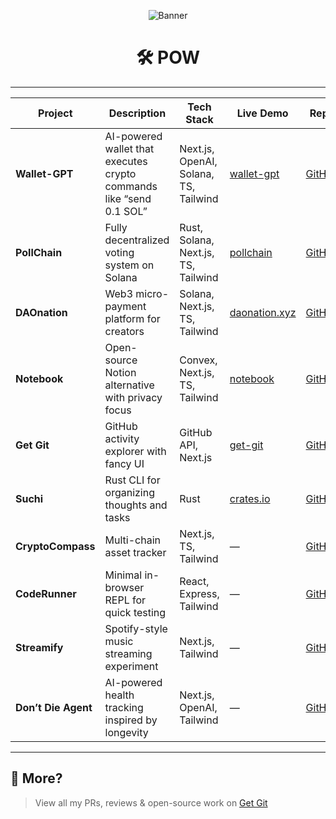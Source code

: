 <p align="center">
  <img src="hello.gif" alt="Banner">
</p>

<h1 align="center">🛠️ POW</h1>

---

| Project        | Description | Tech Stack | Live Demo | Repo |
|----------------|-------------|------------|-----------|------|
| **Wallet-GPT** | AI-powered wallet that executes crypto commands like “send 0.1 SOL” | Next.js, OpenAI, Solana, TS, Tailwind | [wallet-gpt](https://wallet-gpt.arthprajapati.com) | [GitHub](https://github.com/user-64bit/wallet-gpt) |
| **PollChain** | Fully decentralized voting system on Solana | Rust, Solana, Next.js, TS, Tailwind | [pollchain](https://pollchain.arthprajapati.com) | [GitHub](https://github.com/user-64bit/poll-chain) |
| **DAOnation** | Web3 micro-payment platform for creators | Solana, Next.js, TS, Tailwind | [daonation.xyz](https://daonation.xyz) | [GitHub](https://github.com/user-64bit/DAOnation) |
| **Notebook** | Open-source Notion alternative with privacy focus | Convex, Next.js, TS, Tailwind | [notebook](https://notebook.arthprajapati.com) | [GitHub](https://github.com/user-64bit/notebook) |
| **Get Git** | GitHub activity explorer with fancy UI | GitHub API, Next.js | [get-git](https://get-git.arthprajapati.com) | [GitHub](https://github.com/user-64bit/Get-Git) |
| **Suchi** | Rust CLI for organizing thoughts and tasks | Rust | [crates.io](https://crates.io/crates/suchi) | [GitHub](https://github.com/user-64bit/suchi) |
| **CryptoCompass** | Multi-chain asset tracker | Next.js, TS, Tailwind | — | [GitHub](https://github.com/user-64bit/CryptoCompass) |
| **CodeRunner** | Minimal in-browser REPL for quick testing | React, Express, Tailwind | — | [GitHub](https://github.com/user-64bit/CodeRunner) |
| **Streamify** | Spotify-style music streaming experiment | Next.js, Tailwind | — | [GitHub](https://github.com/user-64bit/Streamify) |
| **Don’t Die Agent** | AI-powered health tracking inspired by longevity | Next.js, OpenAI, Tailwind | — | [GitHub](https://github.com/user-64bit/dd-agent) |

---

## 🔎 More?

> View all my PRs, reviews & open-source work on [Get Git](https://get-git-sigma.vercel.app/user-64bit)


